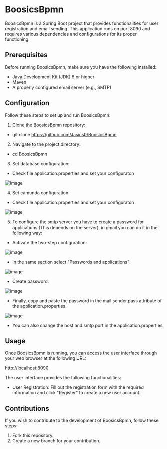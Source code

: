 # BoosicsBpmn

BoosicsBpmn is a Spring Boot project that provides functionalities for user registration and email sending. This application runs on port 8090 and requires various dependencies and configurations for its proper functioning.

## Prerequisites

Before running BoosicsBpmn, make sure you have the following installed:

- Java Development Kit (JDK) 8 or higher
- Maven
- A properly configured email server (e.g., SMTP)

## Configuration

Follow these steps to set up and run BoosicsBpmn:

1. Clone the BoosicsBpmn repository:

  - git clone https://github.com/Jasics0/BoosicsBpmn

2. Navigate to the project directory:

  - cd BoosicsBpmn
    
3. Set database configuration:

  - Check file application.properties and set your configuraton

![image](https://github.com/Jasics0/BoosicsBpmn/assets/61464947/1700125d-c0f9-455f-9f4e-39661576aa1d)

4. Set camunda configuration:

  - Check file application.properties and set your configuraton

![image](https://github.com/Jasics0/BoosicsBpmn/assets/61464947/959c0540-e5c1-49a5-925a-703428f19ba3)

5. To configure the smtp server you have to create a password for applications (This depends on the server), in gmail you can do it in the following way:

 - Activate the two-step configuration:

  ![image](https://github.com/Jasics0/BoosicsBpmn/assets/61464947/6e791495-5a3d-48b2-9d7e-38c42b43b0b1)

- In the same section select "Passwords and applications":

![image](https://github.com/Jasics0/BoosicsBpmn/assets/61464947/7174dc36-922d-416c-99cc-860a64cba1d0)

- Create password:

![image](https://github.com/Jasics0/BoosicsBpmn/assets/61464947/6a56dce9-3234-4c34-abb7-8acf85caa98a)

- Finally, copy and paste the password in the mail.sender.pass attribute of the application.properties.

![image](https://github.com/Jasics0/BoosicsBpmn/assets/61464947/7c9a05bb-d4a4-44f3-a558-db3c1e5f343c)

- You can also change the host and smtp port in the application.properties

## Usage

Once BoosicsBpmn is running, you can access the user interface through your web browser at the following URL:

http://localhost:8090


The user interface provides the following functionalities:

- User Registration: Fill out the registration form with the required information and click "Register" to create a new user account.

## Contributions

If you wish to contribute to the development of BoosicsBpmn, follow these steps:

1. Fork this repository.
2. Create a new branch for your contribution.


